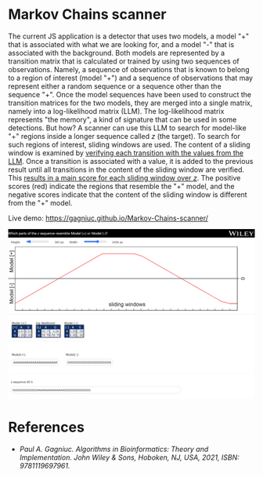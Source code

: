 # Markov Chains scanner

The current JS application is a detector that uses two models, a model "+" that is associated with what we are looking for, and a model "-" that is associated with the background. Both models are represented by a transition matrix that is calculated or trained by using two sequences of observations. Namely, a sequence of observations that is known to belong to a region of interest (model "+") and a sequence of observations that may represent either a random sequence or a sequence other than the sequence "+". Once the model sequences have been used to construct the transition matrices for the two models, they are merged into a single matrix, namely into a log-likelihood matrix (LLM). The log-likelihood matrix represents "the memory", a kind of signature that can be used in some detections. But how? A scanner can use this LLM to search for model-like "+" regions inside a longer sequence called <i>z</i> (the target). To search for such regions of interest, sliding windows are used. The content of a sliding window is examined by [verifying each transition with the values from the LLM](https://figshare.com/articles/figure/Local_score_computation_by_using_the_LLM_pdf/19205124). Once a transition is associated with a value, it is added to the previous result until all transitions in the content of the sliding window are verified. This [results in a main score for each sliding window over <i>z</i>](https://figshare.com/articles/figure/An_experiment_for_understanding_scores_pdf/19205067). The positive scores (red) indicate the regions that resemble the "+" model, and the negative scores indicate that the content of the sliding window is different from the "+" model.

Live demo: https://gagniuc.github.io/Markov-Chains-scanner/

<kbd><img src="https://github.com/Gagniuc/Markov-Chains-scanner/blob/main/%5BG%5D%20Markov%20scanner.png" /></kbd>

# References

- <i>Paul A. Gagniuc. Algorithms in Bioinformatics: Theory and Implementation. John Wiley & Sons, Hoboken, NJ, USA, 2021, ISBN: 9781119697961.</i>
